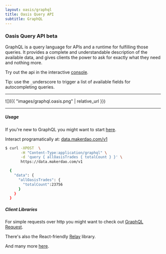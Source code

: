 ```yaml
---
layout: oasis/graphql
title: Oasis Query API
subtitle: GraphQL
---
```


### Oasis Query API beta

GraphQL is a query language for APIs and a runtime for fulfilling those
queries. It provides a complete and understandable description of the
available data, and gives clients the power to ask for exactly what they need
and nothing more.

Try out the api in the interactive [console](https://data.makerdao.com/v1/console).

Tip: use the `_`underscore to trigger a list of available fields for autocompleting queries.

---

![]({{ "images/graphql.oasis.png" | relative_url }})

---

##### Usage

If you're new to GraphQL you might want to start [here](https://graphql.org).

Interact programatically at: [data.makerdao.com/v1](https://data.makerdao.com/v1)

```bash
$ curl -XPOST  \
       -H "Content-Type:application/graphql" \
       -d 'query { allOasisTrades { totalCount } }' \
       https://data.makerdao.com/v1

  {
    "data": {
      "allOasisTrades": {
        "totalCount":23756
      }
    }
  }
```

##### Client Libraries

For simple requests over http you might want to check out [GraphQL
Request](https://github.com/prismagraphql/graphql-request).

There's also the React-friendly
[Relay](https://facebook.github.io/relay/docs/en/introduction-to-relay.html)
library.

And many more [here](http://graphql.org/code/#graphql-clients).
